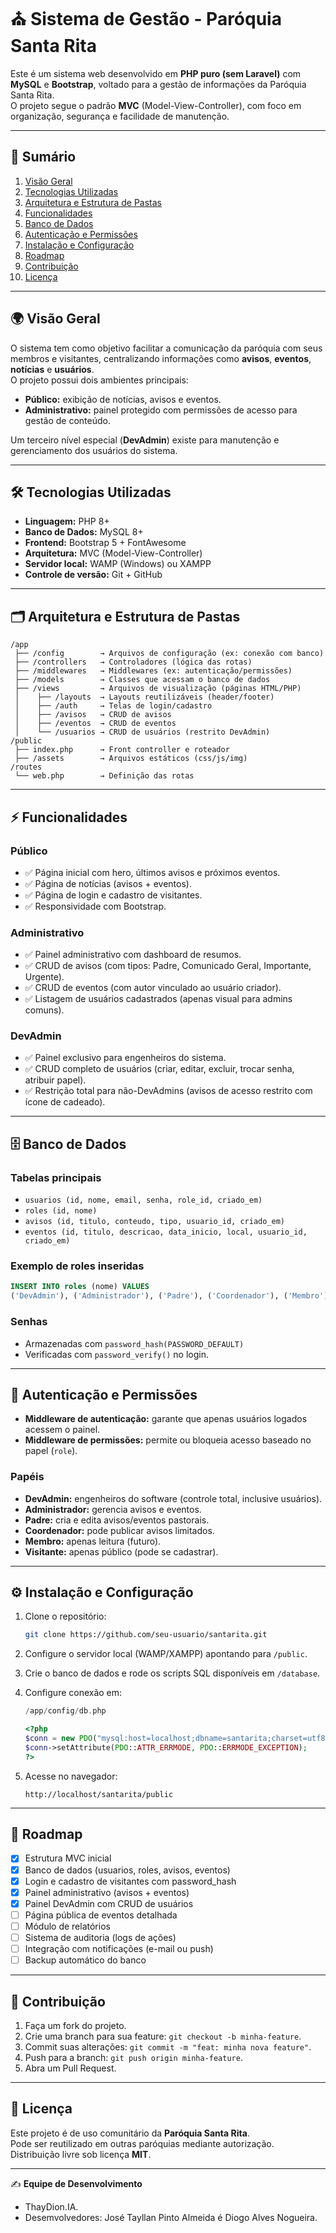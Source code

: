 # ⛪ Sistema de Gestão - Paróquia Santa Rita

Este é um sistema web desenvolvido em **PHP puro (sem Laravel)** com **MySQL** e **Bootstrap**, voltado para a gestão de informações da Paróquia Santa Rita.  
O projeto segue o padrão **MVC** (Model-View-Controller), com foco em organização, segurança e facilidade de manutenção.

---

## 📑 Sumário

1. [Visão Geral](#-visão-geral)
2. [Tecnologias Utilizadas](#-tecnologias-utilizadas)
3. [Arquitetura e Estrutura de Pastas](#-arquitetura-e-estrutura-de-pastas)
4. [Funcionalidades](#-funcionalidades)
5. [Banco de Dados](#-banco-de-dados)
6. [Autenticação e Permissões](#-autenticação-e-permissões)
7. [Instalação e Configuração](#-instalação-e-configuração)
8. [Roadmap](#-roadmap)
9. [Contribuição](#-contribuição)
10. [Licença](#-licença)

---

## 🌍 Visão Geral

O sistema tem como objetivo facilitar a comunicação da paróquia com seus membros e visitantes, centralizando informações como **avisos**, **eventos**, **notícias** e **usuários**.  
O projeto possui dois ambientes principais:

- **Público:** exibição de notícias, avisos e eventos.  
- **Administrativo:** painel protegido com permissões de acesso para gestão de conteúdo.  

Um terceiro nível especial (**DevAdmin**) existe para manutenção e gerenciamento dos usuários do sistema.

---

## 🛠 Tecnologias Utilizadas

- **Linguagem:** PHP 8+  
- **Banco de Dados:** MySQL 8+  
- **Frontend:** Bootstrap 5 + FontAwesome  
- **Arquitetura:** MVC (Model-View-Controller)  
- **Servidor local:** WAMP (Windows) ou XAMPP  
- **Controle de versão:** Git + GitHub  

---

## 🗂 Arquitetura e Estrutura de Pastas

```
/app
 ├── /config        → Arquivos de configuração (ex: conexão com banco)
 ├── /controllers   → Controladores (lógica das rotas)
 ├── /middlewares   → Middlewares (ex: autenticação/permissões)
 ├── /models        → Classes que acessam o banco de dados
 ├── /views         → Arquivos de visualização (páginas HTML/PHP)
 │    ├── /layouts  → Layouts reutilizáveis (header/footer)
 │    ├── /auth     → Telas de login/cadastro
 │    ├── /avisos   → CRUD de avisos
 │    ├── /eventos  → CRUD de eventos
 │    └── /usuarios → CRUD de usuários (restrito DevAdmin)
/public
 ├── index.php      → Front controller e roteador
 ├── /assets        → Arquivos estáticos (css/js/img)
/routes
 └── web.php        → Definição das rotas
```

---

## ⚡ Funcionalidades

### Público
- ✅ Página inicial com hero, últimos avisos e próximos eventos.  
- ✅ Página de notícias (avisos + eventos).  
- ✅ Página de login e cadastro de visitantes.  
- ✅ Responsividade com Bootstrap.  

### Administrativo
- ✅ Painel administrativo com dashboard de resumos.  
- ✅ CRUD de avisos (com tipos: Padre, Comunicado Geral, Importante, Urgente).  
- ✅ CRUD de eventos (com autor vinculado ao usuário criador).  
- ✅ Listagem de usuários cadastrados (apenas visual para admins comuns).  

### DevAdmin
- ✅ Painel exclusivo para engenheiros do sistema.  
- ✅ CRUD completo de usuários (criar, editar, excluir, trocar senha, atribuir papel).  
- ✅ Restrição total para não-DevAdmins (avisos de acesso restrito com ícone de cadeado).  

---

## 🗄 Banco de Dados

### Tabelas principais
- `usuarios (id, nome, email, senha, role_id, criado_em)`  
- `roles (id, nome)`  
- `avisos (id, titulo, conteudo, tipo, usuario_id, criado_em)`  
- `eventos (id, titulo, descricao, data_inicio, local, usuario_id, criado_em)`  

### Exemplo de roles inseridas

```sql
INSERT INTO roles (nome) VALUES
('DevAdmin'), ('Administrador'), ('Padre'), ('Coordenador'), ('Membro'), ('Visitante');
```

### Senhas
- Armazenadas com `password_hash(PASSWORD_DEFAULT)`  
- Verificadas com `password_verify()` no login.  

---

## 🔐 Autenticação e Permissões

- **Middleware de autenticação:** garante que apenas usuários logados acessem o painel.  
- **Middleware de permissões:** permite ou bloqueia acesso baseado no papel (`role`).  

### Papéis
- **DevAdmin:** engenheiros do software (controle total, inclusive usuários).  
- **Administrador:** gerencia avisos e eventos.  
- **Padre:** cria e edita avisos/eventos pastorais.  
- **Coordenador:** pode publicar avisos limitados.  
- **Membro:** apenas leitura (futuro).  
- **Visitante:** apenas público (pode se cadastrar).  

---

## ⚙️ Instalação e Configuração

1. Clone o repositório:  
   ```bash
   git clone https://github.com/seu-usuario/santarita.git
   ```

2. Configure o servidor local (WAMP/XAMPP) apontando para `/public`.  

3. Crie o banco de dados e rode os scripts SQL disponíveis em `/database`.  

4. Configure conexão em:  
   ```php
   /app/config/db.php
   ```

   ```php
   <?php
   $conn = new PDO("mysql:host=localhost;dbname=santarita;charset=utf8", "root", "");
   $conn->setAttribute(PDO::ATTR_ERRMODE, PDO::ERRMODE_EXCEPTION);
   ?>
   ```

5. Acesse no navegador:  
   ```
   http://localhost/santarita/public
   ```

---

## 📌 Roadmap

- [x] Estrutura MVC inicial  
- [x] Banco de dados (usuarios, roles, avisos, eventos)  
- [x] Login e cadastro de visitantes com password_hash  
- [x] Painel administrativo (avisos + eventos)  
- [x] Painel DevAdmin com CRUD de usuários  
- [ ] Página pública de eventos detalhada  
- [ ] Módulo de relatórios  
- [ ] Sistema de auditoria (logs de ações)  
- [ ] Integração com notificações (e-mail ou push)  
- [ ] Backup automático do banco  

---

## 🤝 Contribuição

1. Faça um fork do projeto.  
2. Crie uma branch para sua feature: `git checkout -b minha-feature`.  
3. Commit suas alterações: `git commit -m "feat: minha nova feature"`.  
4. Push para a branch: `git push origin minha-feature`.  
5. Abra um Pull Request.  

---

## 📜 Licença

Este projeto é de uso comunitário da **Paróquia Santa Rita**.  
Pode ser reutilizado em outras paróquias mediante autorização.  
Distribuição livre sob licença **MIT**.  

---

✍️ **Equipe de Desenvolvimento**  
- ThayDion.IA.
- Desemvolvedores: José Tayllan Pinto Almeida é Diogo Alves Nogueira.

